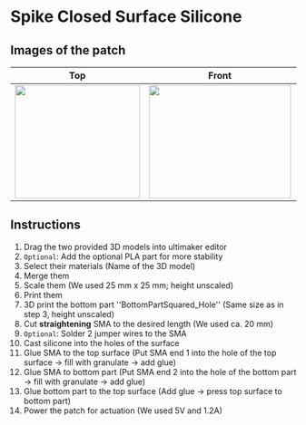 # Spike Closed Surface Silicone
## Images of the patch

Top            |  Front |   Whole patch | Actuated
:-------------------------:|:-------------------------:|:-------------------------:|:-------------------------:
<img src="https://user-images.githubusercontent.com/82590951/193460004-cee5da13-8c2b-4b43-bc6a-bf06abdd1168.png" width="220" height="200" />|<img src="https://user-images.githubusercontent.com/82590951/193460011-8a476714-367b-442e-8831-788fc80fcd6a.png" width="250" height="200" />|<img src="https://user-images.githubusercontent.com/82590951/193460016-761d0e61-eff8-4c10-b27c-897ba63d292b.png" width="250" height="200" />|<img src="https://user-images.githubusercontent.com/82590951/193460023-d1a316d7-7274-4dcd-b645-781f476e11f1.png" width="250" height="200" />

## Instructions

1. Drag the two provided 3D models into ultimaker editor
2. `Optional`: Add the optional PLA part for more stability
3. Select their materials (Name of the 3D model)
4. Merge them
5. Scale them (We used 25 mm x 25 mm; height unscaled)
6. Print them
7. 3D print the bottom part ''BottomPartSquared_Hole'' (Same size as in step 3, height unscaled)
8. Cut **straightening** SMA to the desired length (We used ca. 20 mm)
9. `Optional`: Solder 2 jumper wires to the SMA
10. Cast silicone into the holes of the surface
11. Glue SMA to the top surface (Put SMA end 1 into the hole of the top surface &#8594; fill with granulate &#8594; add glue)
12. Glue SMA to bottom part (Put SMA end 2 into the hole of the bottom part &#8594; fill with granulate &#8594; add glue)
13. Glue bottom part to the top surface (Add glue &#8594; press top surface to bottom part)
14. Power the patch for actuation (We used 5V and 1.2A)
